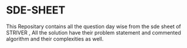 # SDE-SHEET
This Repositary contains all the question day wise from the sde sheet of STRIVER , All the solution have their problem statement and commented algorithm and their complexities as well.
